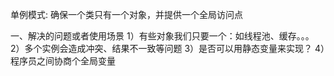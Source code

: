 单例模式: 确保一个类只有一个对象，并提供一个全局访问点

一、解决的问题或者使用场景
1）有些对象我们只要一个：如线程池、缓存。。。
2）多个实例会造成冲突、结果不一致等问题
3）是否可以用静态变量来实现？
4）程序员之间协商个全局变量




